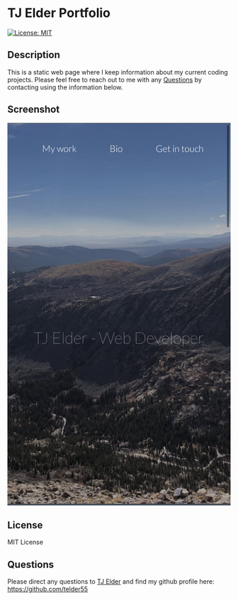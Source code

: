 # TJ Elder Portfolio

[![License: MIT](https://img.shields.io/badge/License-MIT-yellow.svg)](https://opensource.org/licenses/MIT)

## Description

This is a static web page where I keep information about my current coding projects. Please feel free to reach out to me with any [Questions](#questions) by contacting using the information below.

## Screenshot

![Alt text](assets/images/mobile-screenshot.jpeg?raw=true "Employee Tracker Screenshot")

## License

MIT License

## Questions

Please direct any questions to [TJ Elder](mailto:telder55@gmail.com?subject=[GitHub]) and find my github profile here: https://github.com/telder55
